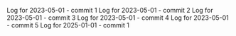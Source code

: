Log for 2023-05-01 - commit 1
Log for 2023-05-01 - commit 2
Log for 2023-05-01 - commit 3
Log for 2023-05-01 - commit 4
Log for 2023-05-01 - commit 5
Log for 2025-01-01 - commit 1
